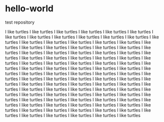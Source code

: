 # hello-world
test repository

I like turtles I like turtles I like turtles I like turtles I like turtles I like turtles I like turtles I like turtles I like turtles I like turtles I like turtles I like turtles I like turtles I like turtles I like turtles I like turtles I like turtles I like turtles I like turtles I like turtles I like turtles I like turtles I like turtles I like turtles I like turtles I like turtles I like turtles I like turtles I like turtles I like turtles I like turtles I like turtles I like turtles I like turtles I like turtles I like turtles I like turtles I like turtles I like turtles I like turtles I like turtles I like turtles I like turtles I like turtles I like turtles I like turtles I like turtles I like turtles I like turtles I like turtles I like turtles I like turtles I like turtles I like turtles I like turtles I like turtles I like turtles I like turtles I like turtles I like turtles I like turtles I like turtles I like turtles I like turtles I like turtles I like turtles I like turtles I like turtles I like turtles I like turtles I like turtles I like turtles I like turtles I like turtles I like turtles I like turtles I like turtles I like turtles I like turtles I like turtles I like turtles I like turtles I like turtles I like turtles I like turtles I like turtles I like turtles I like turtles I like turtles I like turtles I like turtles I like turtles I like turtles I like turtles I like turtles I like turtles I like turtles I like turtles I like turtles I like turtles I like turtles I like turtles 

